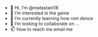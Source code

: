 - 👋 Hi, I’m @matastani18
- 👀 I’m interested in the game 
- 🌱 I’m currently learning how rom dsnce 
- 💞️ I’m looking to collaborate on ...
- 📫 How to reach me email me 

<!---
matastani18/matastani18 is a ✨ special ✨ repository because its `README.md` (this file) appears on your GitHub profile.
You can click the Preview link to take a look at your changes.
--->
